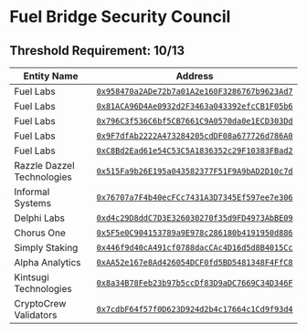 # Fuel Bridge Security Council

## Threshold Requirement: 10/13

Entity Name | Address
--- | ---
Fuel Labs | [`0x958470a2ADe72b7a01A2e160F3286767b9623Ad7`](https://etherscan.io/address/0x958470a2ADe72b7a01A2e160F3286767b9623Ad7)
Fuel Labs | [`0x81ACA96D4Ae0932d2F3463a043392efcCB1F05b6`](https://etherscan.io/address/0x81ACA96D4Ae0932d2F3463a043392efcCB1F05b6)
Fuel Labs | [`0x796C3f536C6bf5CB7661C9A0570da0e1ECD303Dd`](https://etherscan.io/address/0x796C3f536C6bf5CB7661C9A0570da0e1ECD303Dd)
Fuel Labs | [`0x9F7dfAb2222A473284205cdDF08a677726d786A0`](https://etherscan.io/address/0x9F7dfAb2222A473284205cdDF08a677726d786A0)
Fuel Labs | [`0xC8Bd2Ead61e54C53C5A1836352c29F10383FBad2`](https://etherscan.io/address/0xC8Bd2Ead61e54C53C5A1836352c29F10383FBad2)
Razzle Dazzel Technologies | [`0x515Fa9b26E195a043582377F51F9A9bAD2D10c7d`](https://etherscan.io/address/0x515Fa9b26E195a043582377F51F9A9bAD2D10c7d)
Informal Systems | [`0x76707a7F4b40ecFCc7431A3D7345Ef597ee7e306`](https://etherscan.io/address/0x76707a7F4b40ecFCc7431A3D7345Ef597ee7e306)
Delphi Labs | [`0xd4c29D8ddC7D3E326030270f35d9FD4973AbBE09`](https://etherscan.io/address/0xd4c29D8ddC7D3E326030270f35d9FD4973AbBE09)
Chorus One | [`0x5F5e0C904153789a9E978c286180b4191950d886`](https://etherscan.io/address/0x5F5e0C904153789a9E978c286180b4191950d886)
Simply Staking | [`0x446f9d40cA491cf0788dacCAc4D16d5d8B4015Cc`](https://etherscan.io/address/0x446f9d40cA491cf0788dacCAc4D16d5d8B4015Cc)
Alpha Analytics | [`0xAA52e167e8Ad426054DCF0fd5BD5481348F4FfC8`](https://etherscan.io/address/0xAA52e167e8Ad426054DCF0fd5BD5481348F4FfC8)
Kintsugi Technologies | [`0x8a34B78Feb23b97b5ccDf83D9aDC7669C34D346F`](https://etherscan.io/address/0x8a34B78Feb23b97b5ccDf83D9aDC7669C34D346F)
CryptoCrew Validators | [`0x7cdbF64f57f0D623D924d2b4c17664c1Cd9f93d4`](https://etherscan.io/address/0x7cdbF64f57f0D623D924d2b4c17664c1Cd9f93d4)
